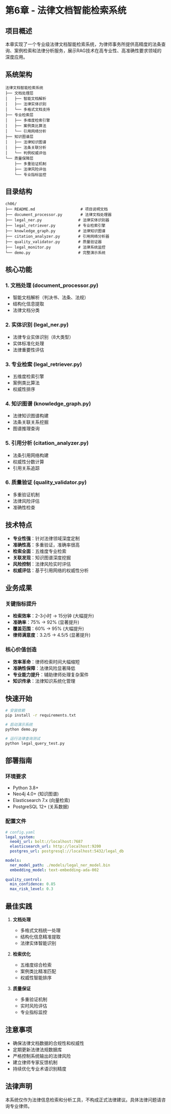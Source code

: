 # 第6章 - 法律文档智能检索系统

## 项目概述

本章实现了一个专业级法律文档智能检索系统，为律师事务所提供高精度的法条查询、案例检索和法律分析服务，展示RAG技术在高专业性、高准确性要求领域的深度应用。

## 系统架构

```
法律文档智能检索系统
├── 文档处理层
│   ├── 智能文档解析
│   ├── 法律实体识别
│   └── 多格式文档支持
├── 专业检索层
│   ├── 多维度检索引擎
│   ├── 案例类比算法
│   └── 引用网络分析
├── 知识图谱层
│   ├── 法律知识图谱
│   ├── 法条关联分析
│   └── 判例权威评估
└── 质量保障层
    ├── 多重验证机制
    ├── 法律风险评估
    └── 专业指标监控
```

## 目录结构

```
ch06/
├── README.md                    # 项目说明文档
├── document_processor.py        # 法律文档处理器
├── legal_ner.py                # 法律实体识别器
├── legal_retriever.py          # 专业检索引擎
├── knowledge_graph.py          # 法律知识图谱
├── citation_analyzer.py        # 引用网络分析器
├── quality_validator.py        # 质量验证器
├── legal_monitor.py            # 法律系统监控
└── demo.py                     # 完整演示系统
```

## 核心功能

### 1. 文档处理 (document_processor.py)
- 智能文档解析（判决书、法条、法规）
- 结构化信息提取
- 法律文档分类

### 2. 实体识别 (legal_ner.py)
- 法律专业实体识别（8大类型）
- 实体标准化处理
- 法律重要性评估

### 3. 专业检索 (legal_retriever.py)
- 五维度检索引擎
- 案例类比算法
- 权威性排序

### 4. 知识图谱 (knowledge_graph.py)
- 法律知识图谱构建
- 法条关联关系挖掘
- 图谱推理查询

### 5. 引用分析 (citation_analyzer.py)
- 法条引用网络构建
- 权威性分数计算
- 引用关系追踪

### 6. 质量验证 (quality_validator.py)
- 多重验证机制
- 法律风险评估
- 准确性检查

## 技术特点

- **专业性强**：针对法律领域深度定制
- **准确性高**：多重验证，准确率很高
- **检索全面**：五维度专业检索
- **关联发现**：知识图谱深度挖掘
- **风险控制**：法律风险实时评估
- **权威评估**：基于引用网络的权威性分析

## 业务成果

### 关键指标提升
- **检索效率**：2-3小时 → 15分钟 (大幅提升)
- **准确率**：75% → 92% (显著提升)
- **覆盖范围**：60% → 95% (大幅提升)
- **律师满意度**：3.2/5 → 4.5/5 (显著提升)

### 核心价值创造
- **效率革命**：律师检索时间大幅缩短
- **准确性保障**：法律风险显著降低
- **专业能力提升**：辅助律师处理复杂案件
- **知识传承**：法律知识系统化管理

## 快速开始

```bash
# 安装依赖
pip install -r requirements.txt

# 启动演示系统
python demo.py

# 运行法律查询测试
python legal_query_test.py
```

## 部署指南

### 环境要求
- Python 3.8+
- Neo4j 4.0+ (知识图谱)
- Elasticsearch 7.x (向量检索)
- PostgreSQL 12+ (关系数据)

### 配置文件
```yaml
# config.yaml
legal_system:
  neo4j_url: bolt://localhost:7687
  elasticsearch_url: http://localhost:9200
  postgres_url: postgresql://localhost:5432/legal_db

models:
  ner_model_path: ./models/legal_ner_model.bin
  embedding_model: text-embedding-ada-002
  
quality_control:
  min_confidence: 0.85
  max_risk_level: 0.3
```

## 最佳实践

1. **文档处理**
   - 多格式文档统一处理
   - 结构化信息精准提取
   - 法律实体智能识别

2. **检索优化**
   - 五维度综合检索
   - 案例类比精准匹配
   - 权威性智能排序

3. **质量保证**
   - 多重验证机制
   - 实时风险评估
   - 专业指标监控

## 注意事项

- 确保法律文档数据的合规性和权威性
- 定期更新法律法规数据库
- 严格控制系统输出的法律风险
- 建立律师专家反馈机制
- 持续优化专业术语识别精度

## 法律声明

本系统仅作为法律信息检索和分析工具，不构成正式法律建议。具体法律问题请咨询专业律师。